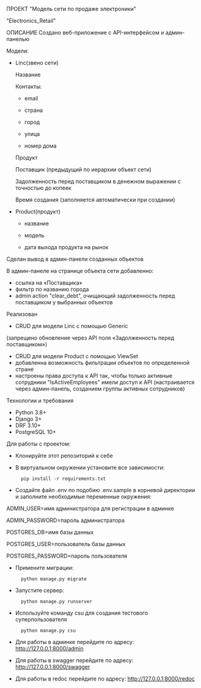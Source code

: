 ПРОЕКТ "Модель сети по продаже электроники"

"Electronics_Retail"
        
ОПИСАНИЕ
Создано веб-приложение с API-интерфейсом и админ-панелью

Модели:

* Linc(звено сети)
  
  Название
  
  Контакты:
  
   - email
  
   - страна
  
   - город
  
   - улица
  
   - номер дома
  
  Продукт
  
  Поставщик (предыдущий по иерархии объект сети)
  
  Задолженность перед поставщиком в денежном выражении с точностью до копеек
  
  Время создания (заполняется автоматически при создании)
  
* Product(продукт)
 
   - название
  
   - модель
  
   - дата выхода продукта на рынок
  
Сделан вывод в админ-панели созданных объектов

  В админ-панеле на странице объекта сети добавленно:
  * ссылка на «Поставщика»
  * фильтр по названию города
  * admin action "clear_debt", очищающий задолженность перед поставщиком у выбранных объектов

Реализован 
  * CRUD для модели Linc с помощью Generic

  (запрещено обновление через API поля «Задолженность перед поставщиком»)
  * CRUD для модели Product с помощью ViewSet 
  * добавленна возможность фильтрации объектов по определенной стране
  * настроены права доступа к API так, чтобы только активные сотрудники "IsActiveEmployees" имели доступ к API
    (настраивается через админ-панель, созданием группы активных сотрудников)

Технологии и требования

* Python 3.8+
* Django 3+
* DRF 3.10+
* PostgreSQL 10+

Для работы с проектом: 

* Клонируйте этот репозиторий к себе

* В виртуальном окружении установите все зависимости:

        pip install -r requirements.txt

* Создайте файл .env по подобию .env.sample в корневой директории и заполните необходимые переменные окружения:

ADMIN_USER=имя администратора для регистрации в админке

ADMIN_PASSWORD=пароль администратора

POSTGRES_DB=имя базы данных

POSTGRES_USER=пользователь базы данных 

POSTGRES_PASSWORD=пароль пользователя

* Примените миграции:

        python manage.py migrate

* Запустите сервер:

        python manage.py runserver

* Используйте команду csu для создания тестового суперпользователя

        python manage.py csu

* Для работы в админке перейдите по адресу: http://127.0.0.1:8000/admin
* Для работы в swagger перейдите по адресу: http://127.0.0.1:8000/swagger
* Для работы в redoc перейдите по адресу: http://127.0.0.1:8000/redoc
